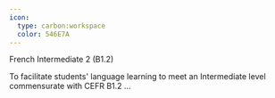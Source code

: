 ```yaml
---
icon:
  type: carbon:workspace
  color: 546E7A
---
```

French Intermediate 2 (B1.2)

To facilitate students' language learning to meet an Intermediate level commensurate with CEFR B1.2 ... 
